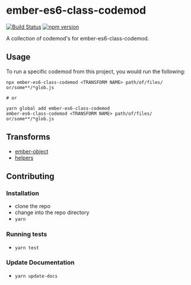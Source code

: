 # ember-es6-class-codemod

[![Build Status](https://travis-ci.org/scalvert/ember-es6-class-codemod.svg?branch=master)](https://travis-ci.org/scalvert/ember-es6-class-codemod)
[![npm version](https://badge.fury.io/js/ember-es6-class-codemod.svg)](https://badge.fury.io/js/ember-es6-class-codemod)

A collection of codemod's for ember-es6-class-codemod.

## Usage

To run a specific codemod from this project, you would run the following:

```
npx ember-es6-class-codemod <TRANSFORM NAME> path/of/files/ or/some**/*glob.js

# or

yarn global add ember-es6-class-codemod
ember-es6-class-codemod <TRANSFORM NAME> path/of/files/ or/some**/*glob.js
```

## Transforms

<!--TRANSFORMS_START-->
* [ember-object](transforms/ember-object/README.md)
* [helpers](transforms/helpers/README.md)
<!--TRANSFORMS_END-->

## Contributing

### Installation

* clone the repo
* change into the repo directory
* `yarn`

### Running tests

* `yarn test`

### Update Documentation

* `yarn update-docs`
